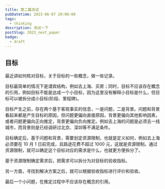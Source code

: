 ```yaml
---
title: 第二篇测试
pubDatetime: 2023-06-07 20:00:00
tags:
  - thinking
description: 测试一下
postSlug: 2023_next_paper
badge:
  - draft
---
```


## 目标

最近讲如何核对目标，关于目标的一些概念，做一些记录。

目标最简单的情况下是谓宾结构，例如去上海、买房；同时，目标不应该存在概念的引用，例如目标不能是达成一个小目标，因为这里没有解释小目标是什么，但目标可以被拆分成小目标(阶段、里程碑)。

目标产生之前，存在两个基于客观事实的信息，一是问题，二是背景。问题和背景看起来都是产生目标的原因，但问题更偏向直接原因，背景更偏向其他影响因素，或者问题更偏向正向推定，背景更偏向负向推定。例如去上海的问题是必须去一线城市，而背景则是已经调研过北京、深圳等不满足条件。

目标确定后，基于问题和背景，需要划定资源限制，也就是定义如何，例如去上海必须要在 10 月 1 日前完成，且路途花费不超过 1000 元，这就是资源限制。通过资源限制，就可以确定这个目标对应的需求是什么，也就更方便拆分了。

基于资源限制确定需求后，把需求可以拆分为对目标的验收指标。

另一方面，寻找到解决方案之后，就可以根据验收指标进行评价和验收。

最后一个小问题，在推定过程中不应该存在概念的引用。
